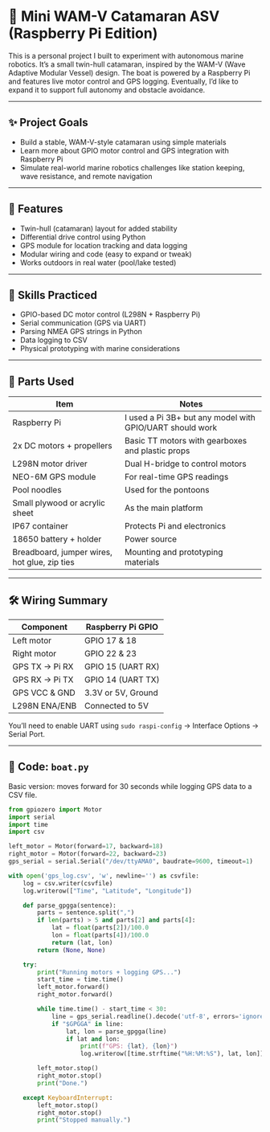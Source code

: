 # 🚤 Mini WAM-V Catamaran ASV (Raspberry Pi Edition)

This is a personal project I built to experiment with autonomous marine robotics. It’s a small twin-hull catamaran, inspired by the WAM-V (Wave Adaptive Modular Vessel) design. The boat is powered by a Raspberry Pi and features live motor control and GPS logging. Eventually, I’d like to expand it to support full autonomy and obstacle avoidance.

---

## ✨ Project Goals

- Build a stable, WAM-V-style catamaran using simple materials
- Learn more about GPIO motor control and GPS integration with Raspberry Pi
- Simulate real-world marine robotics challenges like station keeping, wave resistance, and remote navigation

---

## 🔧 Features

- Twin-hull (catamaran) layout for added stability
- Differential drive control using Python
- GPS module for location tracking and data logging
- Modular wiring and code (easy to expand or tweak)
- Works outdoors in real water (pool/lake tested)

---

## 🧠 Skills Practiced

- GPIO-based DC motor control (L298N + Raspberry Pi)
- Serial communication (GPS via UART)
- Parsing NMEA GPS strings in Python
- Data logging to CSV
- Physical prototyping with marine considerations

---

## 🛒 Parts Used

| Item | Notes |
|------|-------|
| Raspberry Pi | I used a Pi 3B+ but any model with GPIO/UART should work |
| 2x DC motors + propellers | Basic TT motors with gearboxes and plastic props |
| L298N motor driver | Dual H-bridge to control motors |
| NEO-6M GPS module | For real-time GPS readings |
| Pool noodles | Used for the pontoons |
| Small plywood or acrylic sheet | As the main platform |
| IP67 container | Protects Pi and electronics |
| 18650 battery + holder | Power source |
| Breadboard, jumper wires, hot glue, zip ties | Mounting and prototyping materials |

---

## 🛠 Wiring Summary

| Component        | Raspberry Pi GPIO |
|-----------------|-------------------|
| Left motor      | GPIO 17 & 18      |
| Right motor     | GPIO 22 & 23      |
| GPS TX → Pi RX  | GPIO 15 (UART RX) |
| GPS RX → Pi TX  | GPIO 14 (UART TX) |
| GPS VCC & GND   | 3.3V or 5V, Ground |
| L298N ENA/ENB   | Connected to 5V   |

You’ll need to enable UART using `sudo raspi-config` → Interface Options → Serial Port.

---

## 🐍 Code: `boat.py`

Basic version: moves forward for 30 seconds while logging GPS data to a CSV file.

```python
from gpiozero import Motor
import serial
import time
import csv

left_motor = Motor(forward=17, backward=18)
right_motor = Motor(forward=22, backward=23)
gps_serial = serial.Serial("/dev/ttyAMA0", baudrate=9600, timeout=1)

with open('gps_log.csv', 'w', newline='') as csvfile:
    log = csv.writer(csvfile)
    log.writerow(["Time", "Latitude", "Longitude"])

    def parse_gpgga(sentence):
        parts = sentence.split(",")
        if len(parts) > 5 and parts[2] and parts[4]:
            lat = float(parts[2])/100.0
            lon = float(parts[4])/100.0
            return (lat, lon)
        return (None, None)

    try:
        print("Running motors + logging GPS...")
        start_time = time.time()
        left_motor.forward()
        right_motor.forward()

        while time.time() - start_time < 30:
            line = gps_serial.readline().decode('utf-8', errors='ignore')
            if "$GPGGA" in line:
                lat, lon = parse_gpgga(line)
                if lat and lon:
                    print(f"GPS: {lat}, {lon}")
                    log.writerow([time.strftime("%H:%M:%S"), lat, lon])

        left_motor.stop()
        right_motor.stop()
        print("Done.")

    except KeyboardInterrupt:
        left_motor.stop()
        right_motor.stop()
        print("Stopped manually.")
